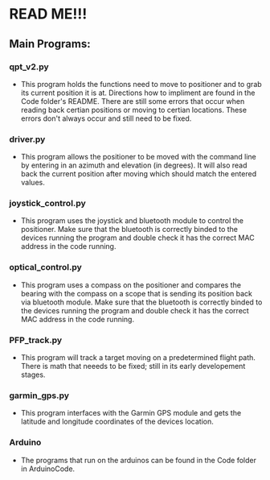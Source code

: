 # READ ME!!!

## Main Programs:

### qpt_v2.py
* This program holds the functions need to move to positioner and to grab its current position it is at. Directions how to impliment are found in the Code folder's README. There are still some errors that occur when reading back certian positions or moving to certian locations. These errors don't always occur and still need to be fixed.

### driver.py
* This program allows the positioner to be moved with the command line by entering in an azimuth and elevation (in degrees). It will also read back the current position after moving which should match the entered values.

### joystick_control.py
* This program uses the joystick and bluetooth module to control the positioner. Make sure that the bluetooth is correctly binded to the devices running the program and double check it has the correct MAC address in the code running.

### optical_control.py
* This program uses a compass on the positioner and compares the bearing with the compass on a scope that is sending its position back via bluetooth module. Make sure that the bluetooth is correctly binded to the devices running the program and double check it has the correct MAC address in the code running.

### PFP_track.py
* This program will track a target moving on a predetermined flight path. There is math that neeeds to be fixed; still in its early developement stages.

### garmin_gps.py
* This program interfaces with the Garmin GPS module and gets the latitude and longitude coordinates of the devices location.

### Arduino
* The programs that run on the arduinos can be found in the Code folder in ArduinoCode.
